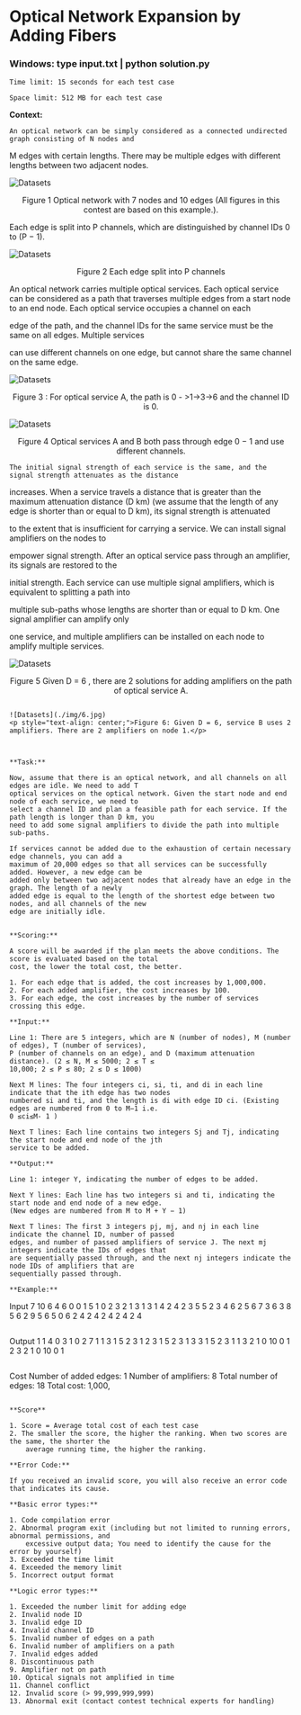 # Optical Network Expansion by Adding Fibers


### Windows:  type input.txt  | python solution.py


```
Time limit: 15 seconds for each test case
```
```
Space limit: 512 MB for each test case
```
**Context:**

```
An optical network can be simply considered as a connected undirected graph consisting of N nodes and
```
M edges with certain lengths. There may be multiple edges with different lengths between two adjacent nodes.


![Datasets](./img/1.jpg)
<p style="text-align: center;">Figure 1 Optical network with 7 nodes and 10 edges
(All figures in this contest are based on this example.).</p>


Each edge is split into P channels, which are distinguished by channel IDs 0 to (P − 1).




![Datasets](./img/2.jpg)
<p style="text-align: center;">Figure 2 Each edge split into P channels</p>


An optical network carries multiple optical services. Each optical service can be considered as a path that
traverses multiple edges from a start node to an end node. Each optical service occupies a channel on each

edge of the path, and the channel IDs for the same service must be the same on all edges. Multiple services

can use different channels on one edge, but cannot share the same channel on the same edge.


![Datasets](./img/3.jpg)
<p style="text-align: center;">Figure 3 : For optical service A, the path is 0 - >1->3->6 and the channel ID is 0.</p>


![Datasets](./img/4.jpg)
<p style="text-align: center;">Figure 4 Optical services A and B both pass through edge 0 − 1 and use different channels.</p>

```
The initial signal strength of each service is the same, and the signal strength attenuates as the distance
```
increases. When a service travels a distance that is greater than the maximum attenuation distance (D km)
(we assume that the length of any edge is shorter than or equal to D km), its signal strength is attenuated

to the extent that is insufficient for carrying a service. We can install signal amplifiers on the nodes to

empower signal strength. After an optical service pass through an amplifier, its signals are restored to the

initial strength. Each service can use multiple signal amplifiers, which is equivalent to splitting a path into

multiple sub-paths whose lengths are shorter than or equal to D km. One signal amplifier can amplify only

one service, and multiple amplifiers can be installed on each node to amplify multiple services.


![Datasets](./img/5.jpg)
<p style="text-align: center;">Figure 5 Given D = 6 , there are 2 solutions for adding amplifiers on the path of optical service A.</p>

```

![Datasets](./img/6.jpg)
<p style="text-align: center;">Figure 6: Given D = 6, service B uses 2 amplifiers. There are 2 amplifiers on node 1.</p>



**Task:**

Now, assume that there is an optical network, and all channels on all edges are idle. We need to add T
optical services on the optical network. Given the start node and end node of each service, we need to
select a channel ID and plan a feasible path for each service. If the path length is longer than D km, you
need to add some signal amplifiers to divide the path into multiple sub-paths.

If services cannot be added due to the exhaustion of certain necessary edge channels, you can add a
maximum of 20,000 edges so that all services can be successfully added. However, a new edge can be
added only between two adjacent nodes that already have an edge in the graph. The length of a newly
added edge is equal to the length of the shortest edge between two nodes, and all channels of the new
edge are initially idle.


**Scoring:**

A score will be awarded if the plan meets the above conditions. The score is evaluated based on the total
cost, the lower the total cost, the better.

1. For each edge that is added, the cost increases by 1,000,000.
2. For each added amplifier, the cost increases by 100.
3. For each edge, the cost increases by the number of services crossing this edge.

**Input:**

Line 1: There are 5 integers, which are N (number of nodes), M (number of edges), T (number of services),
P (number of channels on an edge), and D (maximum attenuation distance). (2 ≤ N, M ≤ 5000; 2 ≤ T ≤
10,000; 2 ≤ P ≤ 80; 2 ≤ D ≤ 1000)

Next M lines: The four integers ci, si, ti, and di in each line indicate that the ith edge has two nodes
numbered si and ti, and the length is di with edge ID ci. (Existing edges are numbered from 0 to M−1 i.e.
0 ≤ci≤M- 1 )

Next T lines: Each line contains two integers Sj and Tj, indicating the start node and end node of the jth
service to be added.

**Output:**

Line 1: integer Y, indicating the number of edges to be added.

Next Y lines: Each line has two integers si and ti, indicating the start node and end node of a new edge.
(New edges are numbered from M to M + Y − 1)

Next T lines: The first 3 integers pj, mj, and nj in each line indicate the channel ID, number of passed
edges, and number of passed amplifiers of service J. The next mj integers indicate the IDs of edges that
are sequentially passed through, and the next nj integers indicate the node IDs of amplifiers that are
sequentially passed through.

**Example:**

```
Input 
7 10 6 4 6
0 0 1 5
1 0 2 3
2 1 3 1
3 1 4 2
4 2 3 5
5 2 3 4
6 2 5 6
7 3 6 3
8 5 6 2
9 5 6 5
0 6
2 4
2 4
2 4
2 4
2 4
```
```
Output
1
1 4
0 3 1 0 2 7 1
1 3 1 5 2 3 1
2 3 1 5 2 3 1
3 3 1 5 2 3 1
1 3 2 1 0 10 0 1
2 3 2 1 0 10 0 1
```
```
Cost
Number of added edges: 1
Number of amplifiers: 8
Total number of edges: 18
Total cost: 1,000,
```

**Score**

1. Score = Average total cost of each test case
2. The smaller the score, the higher the ranking. When two scores are the same, the shorter the
    average running time, the higher the ranking.

**Error Code:**

If you received an invalid score, you will also receive an error code that indicates its cause.

**Basic error types:**

1. Code compilation error
2. Abnormal program exit (including but not limited to running errors, abnormal permissions, and
    excessive output data; You need to identify the cause for the error by yourself)
3. Exceeded the time limit
4. Exceeded the memory limit
5. Incorrect output format

**Logic error types:**

1. Exceeded the number limit for adding edge
2. Invalid node ID
3. Invalid edge ID
4. Invalid channel ID
5. Invalid number of edges on a path
6. Invalid number of amplifiers on a path
7. Invalid edges added
8. Discontinuous path
9. Amplifier not on path
10. Optical signals not amplified in time
11. Channel conflict
12. Invalid score (> 99,999,999,999)
13. Abnormal exit (contact contest technical experts for handling)
